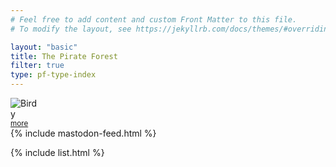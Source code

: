 ```yaml
---
# Feel free to add content and custom Front Matter to this file.
# To modify the layout, see https://jekyllrb.com/docs/themes/#overriding-theme-defaults

layout: "basic"
title: The Pirate Forest
filter: true
type: pf-type-index
---
```

<div class="pf-feed">
    <div class="pf-row pf-feed-line">
        <div><img style="max-width:50px;" src="/assets/birdy.svg" alt="Birdy"></div>
        <div class="pf-row-bottom"><a rel="me" href="https://mastodon.social/@ThePirateForest" target="_blank"><small>more</small></a></div>
        <div class="pf-grow"></div>
    </div>
    {% include mastodon-feed.html %}
</div>
<!--
<div class="h4">Filter by Topic</div>
<div id="pf-tag-men" class="pf-inline-men"></div>
<div id="gf-sorting" class="pf-column">
    <div class="h4">
        Sort by
    </div>
    <div class="pf-grow pf-inline-men">
        <a class="m-2 pf-meta-timeglass" title="Filter By Time added" onclick="setSorting('time'); return false;" >Time Added</a>
        <a class="m-2 pf-meta-star" title="Filter By Stars" onclick="setSorting('stars'); return false;" >Stars</a>
    </div>
</div> -->

{% include list.html %}